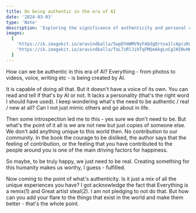 ```yaml
---
title: On being authentic in the era of AI
date: '2024-03-03'
type: 'Note'
description: 'Exploring the significance of authenticity and personal contribution in the AI era. Reflecting on how to find true happiness by adding individual flair to our creations and enhancing the human experience.'
images:
  [
    'https://ik.imagekit.io/aravindballa/5wpDYmWMV9yFAQdgQrtoa1lcApczKuISsyRQfF1CICM.jpg?w=1973&h=3035',
    'https://ik.imagekit.io/aravindballa/ToL7zRlJihTqFMQeAkgLnCglHINvHKXqx5v-iWzYBog.jpg?w=1716&h=1876',
  ]
---
```


How can we be authentic in this era of AI? Everything - from photos to videos, voice, writing etc - is being created by AI.

It is capable of doing all that. But it doesn't have a voice of its own. You can read and tell if that's by AI or not. It lacks a personality (that's the right word I should have used).
I keep wondering what's the need to be authentic / real / new at all? Can I not just mimic others and go about in life.

Then some introspection led me to this - yes sure we don't need to be. But what's the point of it all is we are not new but just copies of someone else. We don't add anything unique to this world then. No contribution to our community. In the book the courage to be disliked, the author says that the feeling of contribution, or the feeling that you have contributed to the people around you is one of the main driving factors for happiness.

So maybe, to be truly happy, we just need to be real. Creating something for this humanity makes us worthy, I guess - fulfilled.

Now coming to the point of what's authenticity. Is it just a mix of all the unique experiences you have? I got acknowledge the fact that Everything is a remix(1) and Great artist steal(2). I am not pledging to not do that. But how can you add your flare to the things that exist in the world and make them better - that's the whole point.
